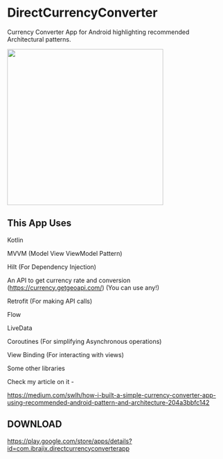 # DirectCurrencyConverter
Currency Converter App for Android highlighting recommended Architectural patterns.


<img src="https://miro.medium.com/max/1400/1*VyerXSttKlWek9Kub8HoTA.png" width="360" > 

## This App Uses

Kotlin

MVVM (Model View ViewModel Pattern)

Hilt (For Dependency Injection)

An API to get currency rate and conversion (https://currency.getgeoapi.com/) (You can use any!)

Retrofit (For making API calls)

Flow

LiveData

Coroutines (For simplifying Asynchronous operations)

View Binding (For interacting with views)

Some other libraries

Check my article on it -

https://medium.com/swlh/how-i-built-a-simple-currency-converter-app-using-recommended-android-pattern-and-architecture-204a3bbfc142


## DOWNLOAD

https://play.google.com/store/apps/details?id=com.ibrajix.directcurrencyconverterapp
